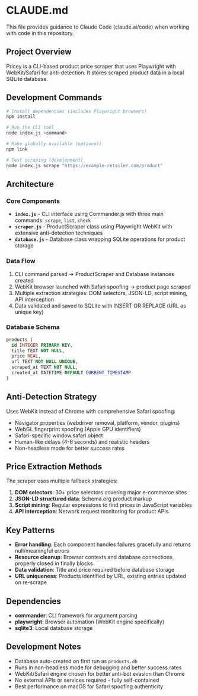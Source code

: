 # CLAUDE.md

This file provides guidance to Claude Code (claude.ai/code) when working with code in this repository.

## Project Overview

Pricey is a CLI-based product price scraper that uses Playwright with WebKit/Safari for anti-detection. It stores scraped product data in a local SQLite database.

## Development Commands

```bash
# Install dependencies (includes Playwright browsers)
npm install

# Run the CLI tool
node index.js <command>

# Make globally available (optional)
npm link

# Test scraping (development)
node index.js scrape "https://example-retailer.com/product"
```

## Architecture

### Core Components
- **`index.js`** - CLI interface using Commander.js with three main commands: `scrape`, `list`, `check`
- **`scraper.js`** - ProductScraper class using Playwright WebKit with extensive anti-detection techniques
- **`database.js`** - Database class wrapping SQLite operations for product storage

### Data Flow
1. CLI command parsed → ProductScraper and Database instances created
2. WebKit browser launched with Safari spoofing → product page scraped
3. Multiple extraction strategies: DOM selectors, JSON-LD, script mining, API interception
4. Data validated and saved to SQLite with INSERT OR REPLACE (URL as unique key)

### Database Schema
```sql
products (
  id INTEGER PRIMARY KEY,
  title TEXT NOT NULL,
  price REAL,
  url TEXT NOT NULL UNIQUE,
  scraped_at TEXT NOT NULL,
  created_at DATETIME DEFAULT CURRENT_TIMESTAMP
)
```

## Anti-Detection Strategy

Uses WebKit instead of Chrome with comprehensive Safari spoofing:
- Navigator properties (webdriver removal, platform, vendor, plugins)
- WebGL fingerprint spoofing (Apple GPU identifiers)
- Safari-specific window.safari object
- Human-like delays (4-6 seconds) and realistic headers
- Non-headless mode for better success rates

## Price Extraction Methods

The scraper uses multiple fallback strategies:
1. **DOM selectors**: 30+ price selectors covering major e-commerce sites
2. **JSON-LD structured data**: Schema.org product markup
3. **Script mining**: Regular expressions to find prices in JavaScript variables
4. **API interception**: Network request monitoring for product APIs

## Key Patterns

- **Error handling**: Each component handles failures gracefully and returns null/meaningful errors
- **Resource cleanup**: Browser contexts and database connections properly closed in finally blocks  
- **Data validation**: Title and price required before database storage
- **URL uniqueness**: Products identified by URL, existing entries updated on re-scrape

## Dependencies

- **commander**: CLI framework for argument parsing
- **playwright**: Browser automation (WebKit engine specifically)
- **sqlite3**: Local database storage

## Development Notes

- Database auto-created on first run as `products.db`
- Runs in non-headless mode for debugging and better success rates
- WebKit/Safari engine chosen for better anti-bot evasion than Chrome
- No external APIs or services required - fully self-contained
- Best performance on macOS for Safari spoofing authenticity